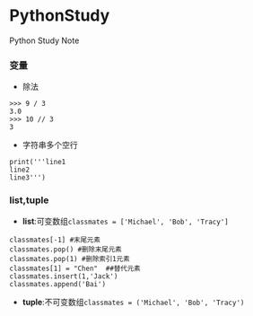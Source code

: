 # PythonStudy
Python Study Note

### 变量
- 除法
```
>>> 9 / 3
3.0
>>> 10 // 3
3
```

- 字符串多个空行
```
print('''line1
line2
line3''')
```

### list,tuple
- **list**:可变数组`classmates = ['Michael', 'Bob', 'Tracy']`
 ```
 classmates[-1] #末尾元素
 classmates.pop() #删除末尾元素
 classmates.pop(1) #删除索引1元素
 classmates[1] = "Chen"  ##替代元素
 classmates.insert(1,'Jack')
 classmates.append('Bai')
 ```
- **tuple**:不可变数组`classmates = ('Michael', 'Bob', 'Tracy')`
